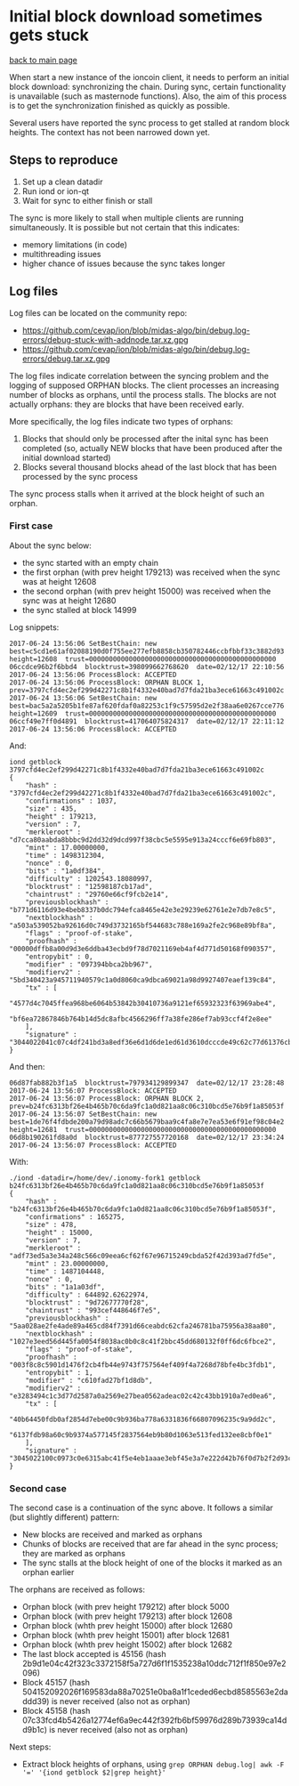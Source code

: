 # Initial block download sometimes gets stuck

[back to main page](README.md)

When start a new instance of the ioncoin client, it needs to perform an initial block download: synchronizing the chain. During sync, certain functionality is unavailable (such as masternode functions). Also, the aim of this process is to get the synchronization finished as quickly as possible.

Several users have reported the sync process to get stalled at random block heights. The context has not been narrowed down yet.

## Steps to reproduce

1. Set up a clean datadir
2. Run iond or ion-qt
3. Wait for sync to either finish or stall

The sync is more likely to stall when multiple clients are running simultaneously. It is possible but not certain that this indicates:
- memory limitations (in code)
- multithreading issues
- higher chance of issues because the sync takes longer

## Log files

Log files can be located on the community repo: 
- https://github.com/cevap/ion/blob/midas-algo/bin/debug.log-errors/debug-stuck-with-addnode.tar.xz.gpg
- https://github.com/cevap/ion/blob/midas-algo/bin/debug.log-errors/debug.tar.xz.gpg

The log files indicate correlation between the syncing problem and the logging of supposed ORPHAN blocks. The client processes an increasing number of blocks as orphans, until the process stalls. The blocks are not actually orphans: they are blocks that have been received early.

More specifically, the log files indicate two types of orphans:
1. Blocks that should only be processed after the inital sync has been completed (so, actually NEW blocks that have been produced after the initial download started)
2. Blocks several thousand blocks ahead of the last block that has been processed by the sync process

The sync process stalls when it arrived at the block height of such an orphan.

### First case

About the sync below:
- the sync started with an empty chain
- the first orphan (with prev height 179213) was received when the sync was at height 12608
- the second orphan (with prev height 15000) was received when the sync was at height 12680
- the sync stalled at block 14999

Log snippets:

```
2017-06-24 13:56:06 SetBestChain: new best=c5cd1e61af02088190d0f755ee277efb8858cb350782446ccbfbbf33c3882d93  height=12608  trust=00000000000000000000000000000000000000000000000
06ccdce96b2f6bbd4  blocktrust=398099662768620  date=02/12/17 22:10:56
2017-06-24 13:56:06 ProcessBlock: ACCEPTED
2017-06-24 13:56:06 ProcessBlock: ORPHAN BLOCK 1, prev=3797cfd4ec2ef299d42271c8b1f4332e40bad7d7fda21ba3ece61663c491002c
2017-06-24 13:56:06 SetBestChain: new best=bac5a2a5205b1fe87af620fdaf0a82253c1f9c57595d2e2f38aa6e0267cce776  height=12609  trust=00000000000000000000000000000000000000000000000
06ccf49e7ff0d4891  blocktrust=417064075824317  date=02/12/17 22:11:12
2017-06-24 13:56:06 ProcessBlock: ACCEPTED
```

And:

```
iond getblock 3797cfd4ec2ef299d42271c8b1f4332e40bad7d7fda21ba3ece61663c491002c
{
    "hash" : "3797cfd4ec2ef299d42271c8b1f4332e40bad7d7fda21ba3ece61663c491002c",
    "confirmations" : 1037,
    "size" : 435,
    "height" : 179213,
    "version" : 7,
    "merkleroot" : "d7cca80aabda8bbbc9d2dd32d9dcd997f38cbc5e5595e913a24cccf6e69fb803",
    "mint" : 17.00000000,
    "time" : 1498312304,
    "nonce" : 0,
    "bits" : "1a0df384",
    "difficulty" : 1202543.18080997,
    "blocktrust" : "12598187cb17ad",
    "chaintrust" : "29760e66cf9fcb2e14",
    "previousblockhash" : "b771d6116d93e4beb8337b0dc794efca8465e42e3e29239e62761e2e7db7e8c5",
    "nextblockhash" : "a503a539052ba92616d0c749d3732165bf544683c788e169a2fe2c968e89bf8a",
    "flags" : "proof-of-stake",
    "proofhash" : "00000dffb8a00d9d3e6ddba43ecbd9f78d7021169eb4af4d771d50168f090357",
    "entropybit" : 0,
    "modifier" : "097394bbca2bb967",
    "modifierv2" : "5bd340423a945711940579c1a0d8060ca9dbca69021a98d9927407eaef139c84",
    "tx" : [
        "4577d4c7045ffea968be6064b53842b30410736a9121ef65932323f63969abe4",
        "bf6ea72867846b764b14d5dc8afbc4566296ff7a38fe286ef7ab93ccf4f2e8ee"
    ],
    "signature" : "3044022041c07c4df241bd3a8edf36e6d1d6de1ed61d3610dcccde49c62c77d61376cb6b02206521a2f9a758e43eaef63c5378e8c248c21ae5b54c2d0bc8c4acfbb72fbac06c"
}
```

And then:

```2017-06-24 13:56:07 SetBestChain: new best=bdb25a0b8589d5ac986009877d16dc666a9d2c84715bc7bf46c87aeacddb013d  height=12680  trust=00000000000000000000000000000000000000000000000
06d87fab882b3f1a5  blocktrust=797934129899347  date=02/12/17 23:28:48
2017-06-24 13:56:07 ProcessBlock: ACCEPTED
2017-06-24 13:56:07 ProcessBlock: ORPHAN BLOCK 2, prev=b24fc6313bf26e4b465b70c6da9fc1a0d821aa8c06c310bcd5e76b9f1a85053f
2017-06-24 13:56:07 SetBestChain: new best=1de76f4fdbde200a79d98adc7c66b5679baa9c4fa8e7e7ea53e6f91ef98c04e2  height=12681  trust=00000000000000000000000000000000000000000000000
06d8b190261fd8a0d  blocktrust=877727557720168  date=02/12/17 23:34:24
2017-06-24 13:56:07 ProcessBlock: ACCEPTED
```

With:

```
./iond -datadir=/home/dev/.ionomy-fork1 getblock b24fc6313bf26e4b465b70c6da9fc1a0d821aa8c06c310bcd5e76b9f1a85053f
{
    "hash" : "b24fc6313bf26e4b465b70c6da9fc1a0d821aa8c06c310bcd5e76b9f1a85053f",
    "confirmations" : 165275,
    "size" : 478,
    "height" : 15000,
    "version" : 7,
    "merkleroot" : "adf73ed5a3e34a248c566c09eea6cf62f67e96715249cbda52f42d393ad7fd5e",
    "mint" : 23.00000000,
    "time" : 1487104448,
    "nonce" : 0,
    "bits" : "1a1a03df",
    "difficulty" : 644892.62622974,
    "blocktrust" : "9d72677770f28",
    "chaintrust" : "993cef448646f7e5",
    "previousblockhash" : "5aa028ae2fe4ade89a465cd84f7391d66ceabdc62cfa246781ba75956a38aa80",
    "nextblockhash" : "1027e3eed56d445fa0054f8038ac0b0c8c41f2bbc45dd680132f0ff6dc6fbce2",
    "flags" : "proof-of-stake",
    "proofhash" : "003f8c8c5901d1476f2cb4fb44e9743f757564ef409f4a7268d78bfe4bc3fdb1",
    "entropybit" : 1,
    "modifier" : "c610fad27bf1d8db",
    "modifierv2" : "e3283494c1c3d77d2587a0a2569e27bea0562adeac02c42c43bb1910a7ed0ea6",
    "tx" : [
        "40b64450fdb0af2854d7ebe00c9b936ba778a6331836f66807096235c9a9dd2c",
        "6137fdb98a60c9b9374a577145f2837564eb9b80d1063e513fed132ee8cbf0e1"
    ],
    "signature" : "3045022100c0973c0e6315abc41f5e4eb1aaae3ebf45e3a7e222d42b76f0d7b2f2d93c13b902200a12e43f0ef336b27d1401d9f84abaea7c582e069654123c6455b79dc8dab2a4"
}
```

### Second case

The second case is a continuation of the sync above. It follows a similar (but slightly different) pattern:
- New blocks are received and marked as orphans
- Chunks of blocks are received that are far ahead in the sync process; they are marked as orphans
- The sync stalls at the block height of one of the blocks it marked as an orphan earlier

The orphans are received as follows:
- Orphan block (with prev height 179212) after block 5000
- Orphan block (with prev height 179213) after block 12608
- Orphan block (whth prev height 15000) after block 12680
- Orphan block (whth prev height 15001) after block 12681
- Orphan block (whth prev height 15002) after block 12682
- The last block accepted is 45156 (hash 2b9d1e04c42f323c3372158f5a727d6f1f1535238a10ddc712f1f850e97e2096)
- Block 45157 (hash 504152092026f169583da88a70251e0ba8a1f1ceded6ecbd8585563e2daddd39) is never received (also not as orphan)
- Block 45158 (hash 07c33fcd4b5426a12774ef6a9ec442f392fb6bf59976d289b73939ca14dd9b1c) is never received (also not as orphan)

Next steps:
- Extract block heights of orphans, using `grep ORPHAN debug.log| awk -F '=' '{iond getblock $2|grep height}'`